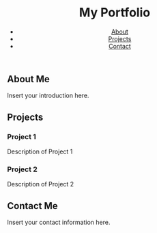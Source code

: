 <!DOCTYPE html>
<html lang="en">
<head>
  <meta charset="UTF-8">
  <meta name="viewport" content="width=device-width, initial-scale=1.0">
  <title>My Portfolio</title>
  <link rel="stylesheet" href="styles.css">
</head>
<body>
  <header>
    <h1>My Portfolio</h1>
    <nav>
      <ul>
        <li><a href="#about">About</a></li>
        <li><a href="#projects">Projects</a></li>
        <li><a href="#contact">Contact</a></li>
      </ul>
    </nav>
  </header>

  <section id="about">
    <h2>About Me</h2>
    <p>Insert your introduction here.</p>
  </section>

  <section id="projects">
    <h2>Projects</h2>
    <div class="project">
      <h3>Project 1</h3>
      <p>Description of Project 1</p>
    </div>
    <div class="project">
      <h3>Project 2</h3>
      <p>Description of Project 2</p>
    </div>
    <!-- Add more projects as needed -->
  </section>

  <section id="contact">
    <h2>Contact Me</h2>
    <p>Insert your contact information here.</p>
  </section>
</body>
</html>

